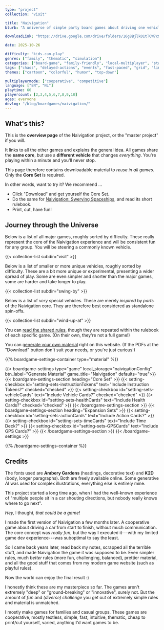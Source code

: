```yaml
---
type: "project"
collection: "visit"

title: "Naivigation"
blurb: "A universe of simple party board games about driving one vehicle together, at the same time, without crashing too much."

downloadLink: "https://drive.google.com/drive/folders/16g8Bjlk01tTCW7c9qQVd-LzrkwfBM_de"

date: 2025-10-26

difficulty: "kids-can-play"
genres: ["family", "thematic", "simulation"]
categories: ["board-game", "family-friendly", "local-multiplayer", "standard"]
tags: ["chaos", "delayed-actions", "events", "fast-paced", "grid", "limited-communication", "logic", "memory", "modular", "movement", "orientation", "shared-map", "sudden-death", "team-based", "transportation", "turn-based", "variable-setup", "vehicle-simulation"]
themes: ["cartoon", "colorful", "humor", "top-down"]

multiplayermode: ["cooperative", "competitive"]
language: ["EN", "NL"]
playtime: 60
playercount: [2,3,4,5,6,7,8,9,10]
ages: everyone
devlog: "/blog/boardgames/naivigation/"
---
```




## What's this?

This is the **overview page** of the Naivigation project, or the "master project" if you will. 

It links to all the other games and explains the general idea. All games share the **same core**, but use a **different vehicle** that changes _everything_. You're playing within a minute and you'll never stop.

This page therefore contains downloadable material to _reuse in all games_. Only the **Core Set** is required. 

In other words, want to try it? We recommend ...
* Click "Download" and get yourself the Core Set.
* Do the same for [Naivigation: Swerving Spaceships](/naivigation/visit/swerving-spaceships/), and read its short rulebook.
* Print, cut, have fun!


## Journey through the Universe

Below is a list of all major games, roughly sorted by difficulty. These really represent the core of the Naivigation experience and will be consistent fun for any group. You will be steering a commonly known vehicle.

{{< collection-list subdir="visit" >}}

<!---
* Swerving Spaceships (Space) weightProject = 10
* Frightening Flights (Airplane) weightProject = 20
* Singing Sails (Ship) weightProject = 30
* Crashing Cars (Car) weightProject = 40
* Troublesome Trains (Train) weightProject = 50
--->

Below is a list of smaller or more unique vehicles, roughly sorted by difficulty. These are a bit more unique or experimental, presenting a wider spread of play. Some are even simpler and shorter than the major games, some are harder and take longer to play.

{{< collection-list subdir="swing-by" >}}

<!---
* Suspicious Submarines (Submarine) weightProject = 10
* ??
--->

Below is a list of _very_ special vehicles. These are merely _inspired_ by _parts_ of the Naivigation core. They are therefore best considered as standalone spin-offs.

{{< collection-list subdir="wind-up-at" >}}

You can [read the shared rules](rules), though they are repeated within the rulebook of each specific game. (On their own, they're not a full game!)

You can [generate your own material](#material) right on this website. (If the PDFs at the "Download" button don't suit your needs, or you're just curious!)


{{% boardgame-settings-container type="material" %}}

{{< boardgame-settings type="game" local_storage="naivigationConfig" btn_label="Generate Material" game_title="Naivigation" defaults="true">}}
  {{< boardgame-settings-section heading="Core Set" >}}
    {{< setting-checkbox id="setting-sets-instructionTokens" text="Include Instruction Tokens?" checked="checked" >}}
    {{< setting-checkbox id="setting-sets-vehicleCards" text="Include Vehicle Cards?" checked="checked" >}}
    {{< setting-checkbox id="setting-sets-healthCards" text="Include Health Cards?" checked="checked" >}}
  {{< /boardgame-settings-section >}}
  {{< boardgame-settings-section heading="Expansion Sets" >}}
    {{< setting-checkbox id="setting-sets-actionCards" text="Include Action Cards?" >}}
    {{< setting-checkbox id="setting-sets-timeCards" text="Include Time Deck?" >}}
    {{< setting-checkbox id="setting-sets-GPSCards" text="Include GPS Cards?" >}}
  {{< /boardgame-settings-section >}}
{{< /boardgame-settings >}}

{{% /boardgame-settings-container %}}

## Credits

The fonts used are **Ambery Gardens** (headings, decorative text) and **K2D** (body, longer paragraphs). Both are freely available online. Some generative AI was used for complex illustrations, everything else is entirely mine.

This project started a long time ago, when I had the well-known experience of "multiple people sit in a car shouting directions, but nobody really knows where to go next".

_Hey,_ I thought, _that could be a game!_

I made the first version of Naivigation a few months later. A cooperative game about driving a car from start to finish, without much communication. The core concept was _really fun_, but the way I executed it---with my limited game dev experience---was suboptimal to say the least.

So I came back years later, read back my notes, scrapped all the terrible stuff, and made Naivigation the game it was supposed to be. Even simpler rules, much _better_ rules (more fun, challenging, balanced), prettier material, and all the good stuff that comes from my modern game website (such as playful rules).

Now the world can enjoy the final result :)

I honestly think these are my masterpiece so far. The games aren't extremely "deep" or "ground-breaking" or "innovative", surely not. But the amount of _fun_ and _(diverse) challenge_ you get out of extremely simple rules and material is unmatched. 

I mostly make games for families and casual groups. These games are cooperative, mostly textless, simple, fast, intuitive, thematic, cheap to print/cut yourself, varied, anything I'd want games to be.

